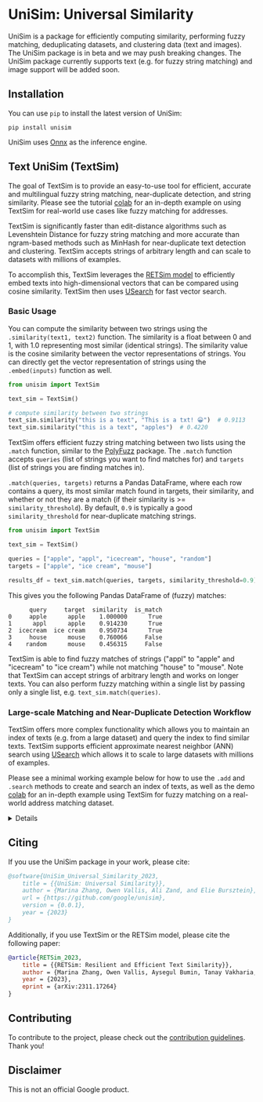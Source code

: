 # UniSim: Universal Similarity

UniSim is a package for efficiently computing similarity, performing fuzzy matching, deduplicating datasets, and clustering data (text and images). The UniSim package is in beta and we may push breaking changes. The UniSim package currently supports text (e.g. for fuzzy string matching) and image support will be added soon.

## Installation
You can use `pip` to install the latest version of UniSim:

```
pip install unisim
```

UniSim uses [Onnx](https://github.com/onnx/onnx) as the inference engine.

## Text UniSim (TextSim)

The goal of TextSim is to provide an easy-to-use tool for efficient, accurate and multilingual fuzzy string matching, near-duplicate detection, and string similarity. Please see the tutorial [colab](notebooks/unisim_text_demo.ipynb) for an in-depth example on using TextSim for real-world use cases like fuzzy matching for addresses.

TextSim is significantly faster than edit-distance algorithms such as Levenshtein Distance for fuzzy string matching and more accurate than ngram-based methods such as MinHash for near-duplicate text detection and clustering. TextSim accepts strings of arbitrary length and can scale to datasets with millions of examples.

To accomplish this, TextSim leverages the [RETSim model](https://arxiv.org/abs/2311.17264) to efficiently embed texts into high-dimensional vectors that can be compared using cosine similarity. TextSim then uses [USearch](https://github.com/unum-cloud/usearch) for fast vector search.

### Basic Usage

You can compute the similarity between two strings using the `.similarity(text1, text2)` function. The similarity is a float between 0 and 1, with 1.0 representing most similar (identical strings). The similarity value is the cosine similarity between the vector representations of strings. You can directly get the vector representation of strings using the `.embed(inputs)` function as well.

```python
from unisim import TextSim

text_sim = TextSim()

# compute similarity between two strings
text_sim.similarity("this is a text", "This is a txt! 😀")  # 0.9113
text_sim.similarity("this is a text", "apples")  # 0.4220
```

TextSim offers efficient fuzzy string matching between two lists using the `.match` function, similar to the [PolyFuzz](https://maartengr.github.io/PolyFuzz/) package. The `.match` function accepts `queries` (list of strings you want to find matches for) and `targets` (list of strings you are finding matches in).

`.match(queries, targets)` returns a Pandas DataFrame, where each row contains a query, its most similar match found in targets, their similarity, and whether or not they are a match (if their similarity is >= `similarity_threshold`). By default, `0.9` is typically a good `similarity_threshold` for near-duplicate matching strings.

```python
from unisim import TextSim

text_sim = TextSim()

queries = ["apple", "appl", "icecream", "house", "random"]
targets = ["apple", "ice cream", "mouse"]

results_df = text_sim.match(queries, targets, similarity_threshold=0.9)
```

This gives you the following Pandas DataFrame of (fuzzy) matches:
```
      query     target  similarity  is_match
0     apple      apple    1.000000      True
1      appl      apple    0.914230      True
2  icecream  ice cream    0.950734      True
3     house      mouse    0.760066     False
4    random      mouse    0.456315     False
```
TextSim is able to find fuzzy matches of strings ("appl" to "apple" and "icecream" to "ice cream") while not matching "house" to "mouse". Note that TextSim can accept strings of arbitrary length and works on longer texts. You can also perform fuzzy matching within a single list by passing only a single list, e.g. `text_sim.match(queries)`.


### Large-scale Matching and Near-Duplicate Detection Workflow

TextSim offers more complex functionality which allows you to maintain an index of texts (e.g. from a large dataset) and query the index to find similar texts. TextSim supports efficient approximate nearest neighbor (ANN) search using  [USearch](https://github.com/unum-cloud/usearch) which allows it to scale to large datasets with millions of examples.

Please see a minimal working example below for how to use the `.add` and `.search` methods to create and search an index of texts, as well as the demo [colab](notebooks/unisim_text_demo.ipynb) for an in-depth example using TextSim for fuzzy matching on a real-world address matching dataset.

<details>

```python
from unisim import TextSim

text_sim = TextSim(
    store_data=True, # set to False for large datasets to save memory
    index_type="exact", # set to "approx" for large datasets to use ANN search
    batch_size=128, # increasing batch_size on GPU may be faster
)

# the dataset can be very large, e.g. millions of texts
dataset = [
    "I love ice cream and cookies",
    "Ice cream is super delicious",
    "my mom makes the best homemade cookies 🍪🍪🍪",
    "This is an example text.",
    "UniSim supports very long texts as well.",
    "UniSim supports multilingual texts too. 你好!",
]

# index your dataset using .add
text_sim.add(dataset)

# queries can also be a very large dataset
queries = [
    "I luv ice cream and cookies🍦🍪",
    "This is an example query text.",
    "Unrelated text with no match in the dataset..."
]

# search the indexed dataset and find the most similar matches to queries
result_collection = text_sim.search(
    queries,
    similarity_threshold=0.9, # texts match if their similarity >= similarity_threshold
    k=5, # the number of most similar texts in indexed dataset to return for each query
)
```
NOTE: you can set `drop_closest_match=False` in `.search` to ignore the closest match if you know your query exists in the dataset already, e.g. for dataset deduplication, your search queries are the same as your indexed dataset.

NOTE 2: you do not need to add your dataset all at once, you can continously add to and search your index which is useful in production use cases where you have incoming data.

`.search` returns a ResultCollection, which contains the total number of matches found for your queries as well as detailed results containing the most similar matches, their similarity values, and their content. You can visualize the results using `text_sim.visualize(result)`.

```python
# get total matches found across all queries
total_matches = result_collection.total_matches

# visualize a query result (query 0 in this case) in the result_collection
result = result_collection.results[0]
text_sim.visualize(result)
```
`.visualize` prints the following output:
```
Query 0: "I luv ice cream and cookies🍦🍪"
Most similar matches:

  idx  is_match      similarity  text
-----  ----------  ------------  ---------------------------------------------
    0  True                0.91  I love ice cream and cookies
    1  False               0.66  Ice cream is super delicious
    2  False               0.53  my mom makes the best homemade cookies 🍪🍪🍪
    3  False               0.42  This is an example text.
    4  False               0.36  UniSim supports very long texts as well.
```
</details>


## Citing

If you use the UniSim package in your work, please cite:

```bibtex
@software{UniSim_Universal_Similarity_2023,
    title = {{UniSim: Universal Similarity}},
    author = {Marina Zhang, Owen Vallis, Ali Zand, and Elie Bursztein},
    url = {https://github.com/google/unisim},
    version = {0.0.1},
    year = {2023}
}

```
Additionally, if you use TextSim or the RETSim model, please cite the following paper: 

```bibtex
@article{RETSim_2023,
    title = {{RETSim: Resilient and Efficient Text Similarity}},
    author = {Marina Zhang, Owen Vallis, Aysegul Bumin, Tanay Vakharia, and Elie Bursztein},
    year = {2023},
    eprint = {arXiv:2311.17264}
}
```

## Contributing
To contribute to the project, please check out the [contribution guidelines](CONTRIBUTING.md). Thank you!

## Disclaimer
This is not an official Google product.

